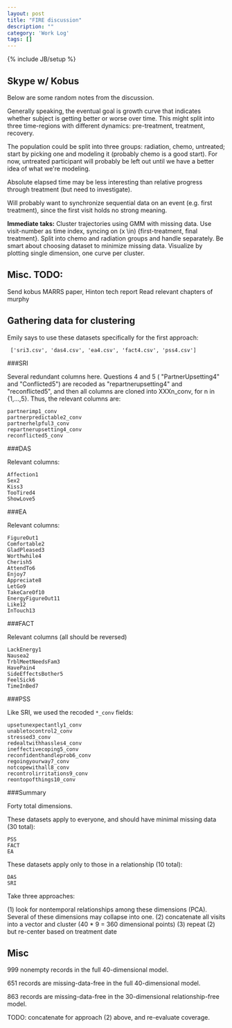 ```yaml
---
layout: post
title: "FIRE discussion"
description: ""
category: 'Work Log'
tags: []
---
```

{% include JB/setup %}

Skype w/ Kobus
--------------------
Below are some random notes from the discussion.

Generally speaking, the eventual goal is growth curve that indicates whether subject is getting better or worse over time.  This might split into three time-regions with different dynamics:  pre-treatment, treatment, recovery. 

The population could be split into three groups: radiation, chemo, untreated;  start by picking one and modeling it (probably chemo is a good start).  For now, untreated participant will probably be left out until we have a better idea of what we're modeling.

Absolute elapsed time may be less interesting than relative progress through treatment (but need to investigate).  

Will probably want to synchronize sequential data on an event (e.g. first treatment), since the first visit holds no strong meaning.

**Immediate taks:**  Cluster trajectories using GMM with missing data. Use visit-number as time index, syncing on \(x \in\) {first-treatment, final treatment}.  Split into chemo and radiation groups and handle separately. Be smart about choosing dataset to minimize missing data.  Visualize by plotting single dimension, one curve per cluster.

Misc. TODO:
--------------
Send kobus MARRS paper, Hinton tech report
Read relevant chapters of murphy


Gathering data for clustering
-----------------------------

Emily says to use these datasets specifically for the first approach:

     ['sri3.csv', 'das4.csv', 'ea4.csv', 'fact4.csv', 'pss4.csv']

###SRI

Several redundant columns here.  Questions 4 and 5 ( "PartnerUpsetting4" and  "Conflicted5") are recoded as "repartnerupsetting4" and "reconflicted5", and then all columns are cloned into XXXn_conv, for n in {1,...,5}.  Thus, the relevant columns are:
    
    partnerimp1_conv
    partnerpredictable2_conv
    partnerhelpful3_conv	
    repartnerupsetting4_conv
    reconflicted5_conv

###DAS

Relevant columns:

    Affection1 
    Sex2
    Kiss3
    TooTired4
    ShowLove5

###EA

Relevant columns:

    FigureOut1
    Comfortable2
    GladPleased3
    Worthwhile4
    Cherish5
    AttendTo6
    Enjoy7
    Appreciate8
    LetGo9
    TakeCareOf10
    EnergyFigureOut11
    Like12
    InTouch13


###FACT

Relevant columns (all should be reversed)

    LackEnergy1
    Nausea2
    TrblMeetNeedsFam3
    HavePain4
    SideEffectsBother5
    FeelSick6
    TimeInBed7

###PSS

Like SRI, we used the recoded `*_conv` fields:

    upsetunexpectantly1_conv
    unabletocontrol2_conv
    stressed3_conv
    redealtwithhassles4_conv
    ineffectivecoping5_conv
    reconfidenthandleprob6_conv
    regoingyourway7_conv
    notcopewithall8_conv
    recontrolirritations9_conv
    reontopofthings10_conv

###Summary
    
Forty total dimensions.  

These datasets apply to everyone, and should have minimal missing data (30 total):

    PSS
    FACT
    EA

These datasets apply only to those in a relationship (10 total):
    
    DAS
    SRI


Take three approaches:
    
(1) look for nontemporal relationships among these dimensions (PCA).  Several of these dimensions may collapse into one.
(2) concatenate all visits into a vector and cluster (40 * 9 = 360 dimensional points)
(3) repeat (2) but re-center based on treatment date



Misc
----

999 nonempty records in the full 40-dimensional model.

651 records are missing-data-free in the full 40-dimensional model.

863 records are missing-data-free in the 30-dimensional relationship-free model.

TODO:  concatenate for approach (2) above, and re-evaluate coverage.

